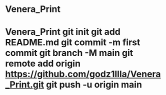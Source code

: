 # Venera_Print
# Venera_Print git init git add README.md git commit -m first commit git branch -M main git remote add origin https://github.com/godz1llla/Venera_Print.git git push -u origin main

